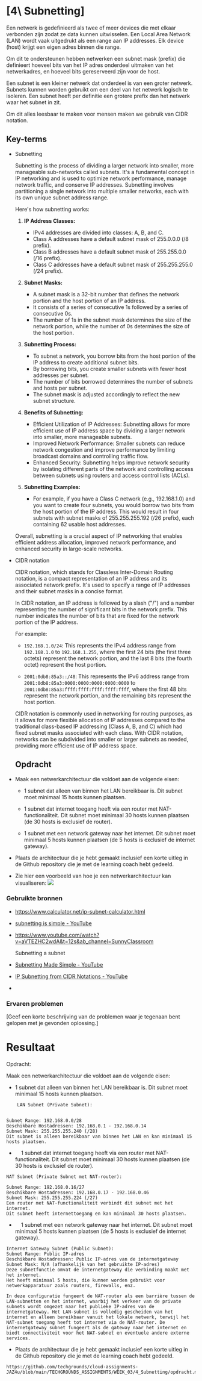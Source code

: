 # [4\ Subnetting]

Een netwerk is gedefinieerd als twee of meer devices die met elkaar verbonden zijn zodat ze data kunnen uitwisselen. Een Local Area Network (LAN) wordt vaak uitgedrukt als een range aan IP addresses. Elk device (host) krijgt een eigen adres binnen die range.

Om dit te ondersteunen hebben netwerken een subnet mask (prefix) die definieert hoeveel bits van het IP adres onderdeel uitmaken van het netwerkadres, en hoeveel bits gereserveerd zijn voor de host.

Een subnet is een kleiner netwerk dat onderdeel is van een groter netwerk. Subnets kunnen worden gebruikt om een deel van het netwerk logisch te isoleren. Een subnet heeft per definitie een grotere prefix dan het netwerk waar het subnet in zit.

Om dit alles leesbaar te maken voor mensen maken we gebruik van CIDR notation.

## Key-terms

- Subnetting
  
  Subnetting is the process of dividing a larger network into smaller, more manageable sub-networks called subnets. It's a fundamental concept in IP networking and is used to optimize network performance, manage network traffic, and conserve IP addresses. Subnetting involves partitioning a single network into multiple smaller networks, each with its own unique subnet address range.
  
  Here's how subnetting works:
  
  1. **IP Address Classes:**
     
     - IPv4 addresses are divided into classes: A, B, and C.
     - Class A addresses have a default subnet mask of 255.0.0.0 (/8 prefix).
     - Class B addresses have a default subnet mask of 255.255.0.0 (/16 prefix).
     - Class C addresses have a default subnet mask of 255.255.255.0 (/24 prefix).
  
  2. **Subnet Masks:**
     
     - A subnet mask is a 32-bit number that defines the network portion and the host portion of an IP address.
     - It consists of a series of consecutive 1s followed by a series of consecutive 0s.
     - The number of 1s in the subnet mask determines the size of the network portion, while the number of 0s determines the size of the host portion.
  
  3. **Subnetting Process:**
     
     - To subnet a network, you borrow bits from the host portion of the IP address to create additional subnet bits.
     - By borrowing bits, you create smaller subnets with fewer host addresses per subnet.
     - The number of bits borrowed determines the number of subnets and hosts per subnet.
     - The subnet mask is adjusted accordingly to reflect the new subnet structure.
  
  4. **Benefits of Subnetting:**
     
     - Efficient Utilization of IP Addresses: Subnetting allows for more efficient use of IP address space by dividing a larger network into smaller, more manageable subnets.
     - Improved Network Performance: Smaller subnets can reduce network congestion and improve performance by limiting broadcast domains and controlling traffic flow.
     - Enhanced Security: Subnetting helps improve network security by isolating different parts of the network and controlling access between subnets using routers and access control lists (ACLs).
  
  5. **Subnetting Examples:**
     
     - For example, if you have a Class C network (e.g., 192.168.1.0) and you want to create four subnets, you would borrow two bits from the host portion of the IP address. This would result in four subnets with subnet masks of 255.255.255.192 (/26 prefix), each containing 62 usable host addresses.
  
  Overall, subnetting is a crucial aspect of IP networking that enables efficient address allocation, improved network performance, and enhanced security in large-scale networks.

- CIDR notation
  
  CIDR notation, which stands for Classless Inter-Domain Routing notation, is a compact representation of an IP address and its associated network prefix. It's used to specify a range of IP addresses and their subnet masks in a concise format.
  
  In CIDR notation, an IP address is followed by a slash ("/") and a number representing the number of significant bits in the network prefix. This number indicates the number of bits that are fixed for the network portion of the IP address.
  
  For example:
  
  - `192.168.1.0/24`: This represents the IPv4 address range from `192.168.1.0` to `192.168.1.255`, where the first 24 bits (the first three octets) represent the network portion, and the last 8 bits (the fourth octet) represent the host portion.
  
  - `2001:0db8:85a3::/48`: This represents the IPv6 address range from `2001:0db8:85a3:0000:0000:0000:0000:0000` to `2001:0db8:85a3:ffff:ffff:ffff:ffff:ffff`, where the first 48 bits represent the network portion, and the remaining bits represent the host portion.
  
  CIDR notation is commonly used in networking for routing purposes, as it allows for more flexible allocation of IP addresses compared to the traditional class-based IP addressing (Class A, B, and C) which had fixed subnet masks associated with each class. With CIDR notation, networks can be subdivided into smaller or larger subnets as needed, providing more efficient use of IP address space.
  
  ## Opdracht

- Maak een netwerkarchitectuur die voldoet aan de volgende eisen:
  
  - 1 subnet dat alleen van binnen het LAN bereikbaar is. Dit subnet moet minimaal 15 hosts kunnen plaatsen.
  
  - 1 subnet dat internet toegang heeft via een router met NAT-functionaliteit. Dit subnet moet minimaal 30 hosts kunnen plaatsen (de 30 hosts is exclusief de router).
  
  - 1 subnet met een network gateway naar het internet. Dit subnet moet minimaal 5 hosts kunnen plaatsen (de 5 hosts is exclusief de internet gateway).

- Plaats de architectuur die je hebt gemaakt inclusief een korte uitleg in de Github repository die je met de learning coach hebt gedeeld.

- Zie hier een voorbeeld van hoe je een netwerkarchitectuur kan visualiseren:
  ![](https://lwfiles.mycourse.app/642fed69f84f1f76d03f116a-public/b5c66c5ee828179643b0a492b59ae637.png)

### Gebruikte bronnen

- https://www.calculator.net/ip-subnet-calculator.html

- [subnetting is simple - YouTube](https://www.youtube.com/watch?v=ecCuyq-Wprc)

- https://www.youtube.com/watch?v=aVTEZHC2wdA&t=12s&ab_channel=SunnyClassroom
  
   Subnetting a subnet

- [Subnetting Made Simple - YouTube](https://www.youtube.com/watch?v=nFYilGQ-p-8&ab_channel=CarlOliver)

- [IP Subnetting from CIDR Notations - YouTube](https://www.youtube.com/watch?v=POPoAjWFkGg&ab_channel=JoshuaButcher)

- 

### Ervaren problemen

[Geef een korte beschrijving van de problemen waar je tegenaan bent gelopen met je gevonden oplossing.]

# Resultaat

Opdracht:

Maak een netwerkarchitectuur die voldoet aan de volgende eisen:

- 1 subnet dat alleen van binnen het LAN bereikbaar is. Dit subnet moet minimaal 15 hosts kunnen plaatsen.

```
    LAN Subnet (Private Subnet):


Subnet Range: 192.168.0.0/28
Beschikbare Hostadressen: 192.168.0.1 - 192.168.0.14
Subnet Mask: 255.255.255.240 (/28)
Dit subnet is alleen bereikbaar van binnen het LAN en kan minimaal 15 hosts plaatsen.
```

-     1 subnet dat internet toegang heeft via een router met NAT-functionaliteit. Dit subnet moet minimaal 30 hosts kunnen plaatsen (de 30 hosts is exclusief de router).

```
NAT Subnet (Private Subnet met NAT-router):

Subnet Range: 192.168.0.16/27
Beschikbare Hostadressen: 192.168.0.17 - 192.168.0.46
Subnet Mask: 255.255.255.224 (/27)
Een router met NAT-functionaliteit verbindt dit subnet met het internet.
Dit subnet heeft internettoegang en kan minimaal 30 hosts plaatsen.
```

-     1 subnet met een network gateway naar het internet. Dit subnet moet minimaal 5 hosts kunnen plaatsen (de 5 hosts is exclusief de internet gateway).

```
Internet Gateway Subnet (Public Subnet):
Subnet Range: Public IP-adres
Beschikbare Hostadressen: Public IP-adres van de internetgateway
Subnet Mask: N/A (afhankelijk van het gebruikte IP-adres)
Deze subnetfunctie omvat de internetgateway die verbinding maakt met het internet.
Het heeft minimaal 5 hosts, die kunnen worden gebruikt voor netwerkapparatuur zoals routers, firewalls, enz.

In deze configuratie fungeert de NAT-router als een barrière tussen de LAN-subnetten en het internet, waarbij het verkeer van de private subnets wordt omgezet naar het publieke IP-adres van de internetgateway. Het LAN-subnet is volledig gescheiden van het internet en alleen bereikbaar vanuit het lokale netwerk, terwijl het NAT-subnet toegang heeft tot internet via de NAT-router. De internetgateway subnet fungeert als de gateway naar het internet en biedt connectiviteit voor het NAT-subnet en eventuele andere externe services.  
```

- Plaats de architectuur die je hebt gemaakt inclusief een korte uitleg in de Github repository die je met de learning coach hebt gedeeld.

```
https://github.com/techgrounds/cloud-assignments-JAZ4u/blob/main/TECHGROUNDS_ASSIGNMENTS/WEEK_03/4_Subnetting/opdracht.md
```
